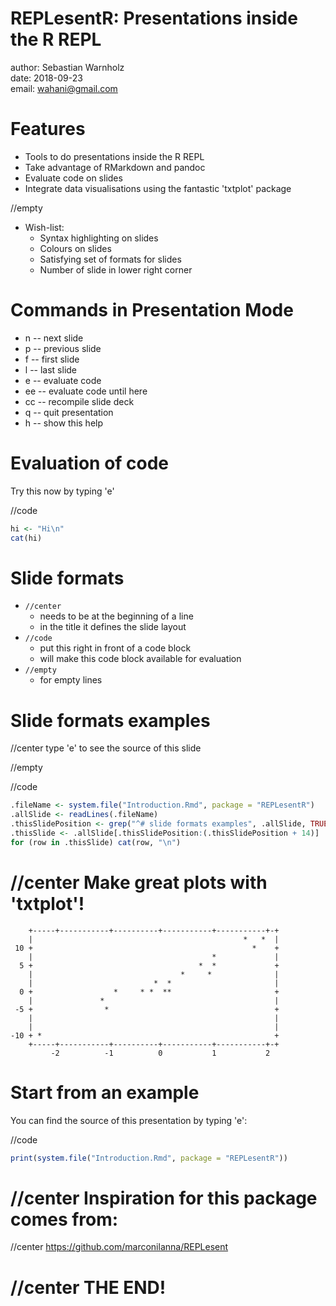 

# REPLesentR: Presentations inside the R REPL

author: Sebastian Warnholz  
date: 2018-09-23  
email: wahani@gmail.com  



# Features

- Tools to do presentations inside the R REPL
- Take advantage of RMarkdown and pandoc
- Evaluate code on slides
- Integrate data visualisations using the fantastic 'txtplot' package

//empty

- Wish-list:
    - Syntax highlighting on slides
    - Colours on slides
    - Satisfying set of formats for slides
    - Number of slide in lower right corner



# Commands in Presentation Mode

-   n -- next slide
-   p -- previous slide
-   f -- first slide
-   l -- last slide
-   e -- evaluate code
-  ee -- evaluate code until here
-  cc -- recompile slide deck
-   q -- quit presentation
-   h -- show this help



# Evaluation of code

Try this now by typing 'e'

//code

```r
hi <- "Hi\n"
cat(hi)
```

# Slide formats

- `//center`
    - needs to be at the beginning of a line
    - in the title it defines the slide layout
- `//code`
    - put this right in front of a code block
    - will make this code block available for evaluation
- `//empty`
    - for empty lines


# Slide formats examples

//center type 'e' to see the source of this slide

//empty

//code

```r
.fileName <- system.file("Introduction.Rmd", package = "REPLesentR")
.allSlide <- readLines(.fileName)
.thisSlidePosition <- grep("^# slide formats examples", .allSlide, TRUE)
.thisSlide <- .allSlide[.thisSlidePosition:(.thisSlidePosition + 14)]
for (row in .thisSlide) cat(row, "\n")
```

# //center Make great plots with 'txtplot'!


```
    +-----+-----------+----------+-----------+-----------+-+
    |                                               *   *  |
 10 +                                                 *    +
    |                                        *             |
  5 +                                     *  *             +
    |                                 *     *              |
    |                           *  *                       |
  0 +                  *     * *  **                       +
    |               *                                      |
 -5 +                *                                     +
    |                                                      |
    |                                                      |
-10 + *                                                    +
    +-----+-----------+----------+-----------+-----------+-+
         -2          -1          0           1           2  
```

# Start from an example

You can find the source of this presentation by typing 'e':

//code

```r
print(system.file("Introduction.Rmd", package = "REPLesentR"))
```


# //center Inspiration for this package comes from:

//center https://github.com/marconilanna/REPLesent


# //center THE END!
